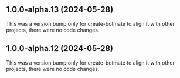## 1.0.0-alpha.13 (2024-05-28)

This was a version bump only for create-botmate to align it with other projects, there were no code changes.

## 1.0.0-alpha.12 (2024-05-28)

This was a version bump only for create-botmate to align it with other projects, there were no code changes.